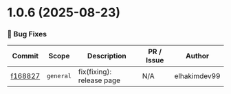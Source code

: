 # 1.0.6 (2025-08-23)

### 🐛 Bug Fixes

| Commit | Scope | Description | PR / Issue | Author |
|---|---|---|---|---|
| [f168827](https://github.com/AuthID-IAM-Identity-Provider/core/commit/f168827) | `general` | fix(fixing): release page | N/A | elhakimdev99 |

